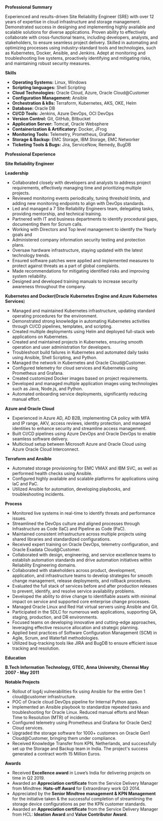 **Professional Summary**

Experienced and results-driven Site Reliability Engineer (SRE) with over 12 years of expertise in cloud infrastructure and storage management. Demonstrated success in designing and implementing highly available and scalable solutions for diverse applications. Proven ability to effectively collaborate with cross-functional teams, including developers, analysts, and stakeholders, to ensure seamless project delivery. Skilled in automating and optimizing processes using industry-standard tools and technologies, such as Kubernetes, Docker, Ansible, and Jenkins. Adept at monitoring and troubleshooting live systems, proactively identifying and mitigating risks, and maintaining robust security measures.

**Skills**

- **Operating Systems:** Linux, Windows
- **Scripting languages:** Shell Scripting
- **Cloud Technologies:** Oracle Cloud, Azure, Oracle Cloud@Customer
- **Configuration Management:** Ansible
- **Orchestration & k8s:** Terraform, Kubernetes, AKS, OKE, Helm
- **Database:** Oracle DB
- **CI/CD Tools:** Jenkins, Azure DevOps, OCI DevOps
- **Version Control:** Git, GitHub, Bitbucket
- **Application Server:** Tomcat, Oracle Websphere
- **Containerization & Artificatory:** Docker, JFrog
- **Monitoring Tools:** Telemetry, Prometheus, Grafana
- **Storage & Backup:** EMC Storage, IBM Storage, EMC Networker
- **Ticketing Tools & Bugs:** Jira, ServiceNow, Remedy, BugDB


**Professional Experience**

**Site Reliability Engineer**

**Leadership**

- Collaborated closely with developers and analysts to address project requirements, effectively managing time and prioritizing multiple projects.
- Reviewed monitoring events periodically, tuning threshold limits, and adding new monitoring endpoints to align with DevOps standards.
- Led and managed a 7 Site Reliability Engineers team, delegating tasks, providing mentorship, and technical training.
- Partnered with IT and business departments to identify procedural gaps, documenting them for Scrum calls.
- Working with Directors and Top level management to identify the Yearly goals and 
- Administered company information security testing and protection plans.
- Oversaw hardware infrastructure, staying updated with the latest technology trends.
- Ensured software patches were applied and implemented measures to protect against threats as a part of global complaints.
- Made recommendations for mitigating identified risks and improving system reliability.
- Designed and developed training manuals to increase security awareness throughout the company.

**Kubernetes and Docker(Oracle Kubernetes Engine and Azure Kubernetes Services**)
- Managed and maintained Kubernetes infrastructure, updating standard operating procedures for the environment.
- Demonstrated strong knowledge in automating Kubernetes activities through CI/CD pipelines, templates, and scripting.
- Created multiple deployments using Helm and deployed full-stack web applications on Kubernetes.
- Created and maintained projects in Kubernetes, ensuring smooth operation and user administration for developers.
- Troubleshoot build failures in Kubernetes and automated daily tasks using Ansible, Shell Scripting, and Python.
- Managed the network in Kubernetes and Oracle Cloud@Customer.
- Configured telemetry for cloud services and Kubernetes using Prometheus and Grafana.
- Created customized Docker images based on project requirements.
- Developed and managed multiple application images using technologies such as Java, Node.js, and Python.
- Automated onboarding service deployments, significantly reducing manual effort.

**Azure and Oracle Cloud**
- Experienced in Azure AD, AD B2B, implementing CA policy with MFA and IP range, AKV, access reviews, identity protection, and managed identities to enhance security and streamline access management.
- Built CI/CD pipelines using Azure DevOps and Oracle DevOps to enable seamless software delivery.
- Multicloud setup between Microsoft Azure and Oracle Cloud using Azure Oracle Cloud Interconnect.

**Terraform and Ansible**
- Automated storage provisioning for EMC VMAX and IBM SVC, as well as performed health checks using Ansible.
- Configured highly available and scalable platforms for applications using IaC and PaC.
- Utilized Ansible for automation, developing playbooks, and troubleshooting incidents.

**Process**
- Monitored live systems in real-time to identify threats and performance issues.
- Streamlined the DevOps culture and aligned processes through Infrastructure as Code (IaC) and Pipeline as Code (PaC).
- Maintained consistent infrastructure across multiple projects using shared libraries and standardized configurations.
- Received expert training on Oracle DevOps, telemetry configuration, and Oracle Exadata Cloud@Customer.
- Collaborated with design, engineering, and service excellence teams to establish automation standards and drive automation initiatives within Reliability Engineering domains.
- Collaborated with stakeholders across product, development, application, and infrastructure teams to develop strategies for smooth change management, release deployments, and rollback procedures.
- Evaluated the full stack of services before and after production releases to prevent, identify, and resolve service availability problems.
- Developed the ability to drive change to identifiable assets with minimal impact on service and supported core enterprise change processes.
- Managed Oracle Linux and Red Hat virtual servers using Ansible and Git.
- Participated in the SDLC for numerous web applications, supporting QA, staging, production, and DR environments.
- Focused teams on developing innovative and cutting-edge approaches, leveraging effective resource allocation and strategic planning.
- Applied best practices of Software Configuration Management (SCM) in Agile, Scrum, and Waterfall methodologies.
- Utilized bug-tracking tools like JIRA and BugDB to ensure efficient issue tracking and resolution.


**Education**

**B.Tech Information Technology, GTEC, Anna University, Chennai May 2007 - May 2011**

**Notable Projects**
- Rollout of log4j vulnerabilities fix using Ansible for the entire Gen 1 cloud@customer infrastructure.
- POC of Oracle cloud DevOps pipeline for Internal Python apps.
- Implemented an Ansible playbook to standardize repeated tasks and troubleshooting for Oracle Linux. Reduced manual efforts and Mean Time to Resolution (MTR) of incidents.
- Configured telemetry using Prometheus and Grafana for Oracle Gen2 Cloud services.
- Upgraded the storage software for 1000+ customers on Oracle Gen1 Cloud@Customer, bringing them under compliance.
- Received Knowledge Transfer from KPN, Netherlands, and successfully set up the Storage and Backup team in India. The project's success generated a contract worth 15 Million Euros.


**Awards**

- Received **Excellence award** in Lowe’s India for delivering projects on time in Q2 2019.
- Awarded an **Appreciation certificate** from the Service Delivery Manager from Mindtree: **Hats-off Award** for Extraordinary work Q3 2014.
- Appreciated by the **Senior Mindtree management & KPN Management** for the initiative taken & the successful completion of streamlining the storage device configurations as per the KPN customer standards.
- Awarded an **Appreciation certificate** from the Service Delivery Manager from HCL: **Ideation Award** and **Value Contributor Award**.

